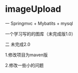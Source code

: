 # imageUpload

一 Springmvc + Mybatits + mysql 

  一个学习写的的图库（未完成版1.0）

二 未完成2.0 

  1.修改项目为maven版

  2.修改一些小的问题
